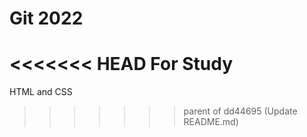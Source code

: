 # Git 2022

<<<<<<< HEAD
For Study
=======
HTML and CSS
>>>>>>> parent of dd44695 (Update README.md)
